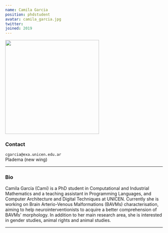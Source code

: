 ```yaml
---
name: Camila Garcia
position: phdstudent
avatar: camila_garcia.jpg
twitter:
joined: 2019
---
```


<img width="300" src="{{site.baseurl}}/images/people/{{page.avatar}}" data-action="zoom">

### Contact

<i class="fa fa-envelope-o"></i> `cgarcia@exa.unicen.edu.ar` <br>
<i class="fa fa-building"></i> Pladema (new wing) <br>

<hr>

### Bio

Camila García (Cami) is a PhD student in Computational and Industrial Mathematics and a teaching assistant in Programming Languages, and Computer Architecture and Digital Techniques at UNICEN. Currently she is working on Brain Arterio-Venous Malformations (BAVMs) characterisation, aiming to help neurointerventionists to acquire a better comprehension of BAVMs' morphology. In addition to her main research area, she is interested in gender studies, animal rights and animal studies.

<hr>